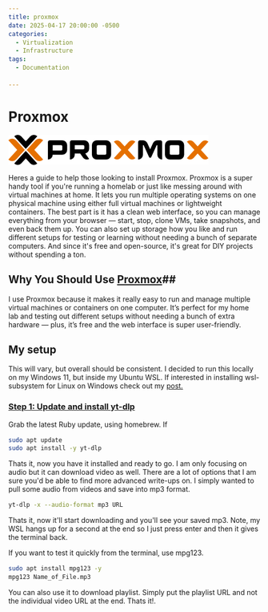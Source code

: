 ```yaml
---
title: proxmox
date: 2025-04-17 20:00:00 -0500
categories:
  - Virtualization
  - Infrastructure
tags:
  - Documentation

---
```


# **Proxmox**
![proxmox_logo](../assets/images/proxmox/proxmox_logo.png)


Heres a guide to help those looking to install Proxmox. Proxmox is a super handy tool if you're running a homelab or just like messing around with virtual machines at home. It lets you run multiple operating systems on one physical machine using either full virtual machines or lightweight containers. The best part is it has a clean web interface, so you can manage everything from your browser — start, stop, clone VMs, take snapshots, and even back them up. You can also set up storage how you like and run different setups for testing or learning without needing a bunch of separate computers. And since it's free and open-source, it's great for DIY projects without spending a ton.

## Why You Should Use <u>Proxmox</u>##
I use Proxmox because it makes it really easy to run and manage multiple virtual machines or containers on one computer. It’s perfect for my home lab and testing out different setups without needing a bunch of extra hardware — plus, it’s free and the web interface is super user-friendly.

## My setup
This will vary, but overall should be consistent. I decided to run this locally on my Windows 11, but inside my Ubuntu WSL. If interested in installing wsl-subsystem for Linux on Windows check out my [post.](https://crtcards1.github.io)

### <u>Step 1: Update and install <b>yt-dlp</b></u>
Grab the latest Ruby update, using homebrew. If 

```bash
sudo apt update
sudo apt install -y yt-dlp
```

Thats it, now you have it installed and ready to go. I am only focusing on audio but it can download video as well. There are a lot of options that I am sure you'd be able to find more advanced write-ups on. I simply wanted to pull some audio from videos and save into mp3 format. 

```bash
yt-dlp -x --audio-format mp3 URL
```

Thats it, now it'll start downloading and you'll see your saved mp3. Note, my WSL hangs up for a second at the end so I just press enter and then it gives the terminal back.

If you want to test it quickly from the terminal, use mpg123.

```bash
sudo apt install mpg123 -y
mpg123 Name_of_File.mp3
```

You can also use it to download playlist. Simply put the playlist URL and not the individual video URL at the end. Thats it!.


